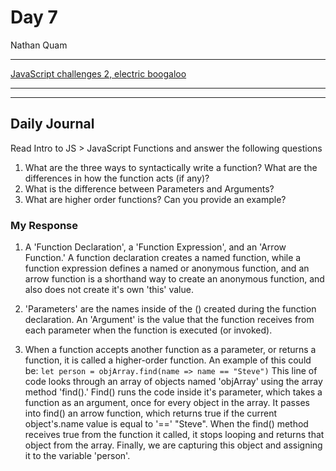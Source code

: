 # Day 7
Nathan Quam

---

[JavaScript challenges 2, electric boogaloo](https://github.com/NathanMQuam/js-challenges-2)

---
---

## Daily Journal

Read Intro to JS > JavaScript Functions and answer the following questions

1. What are the three ways to syntactically write a function? What are the differences in how the function acts (if any)?
2. What is the difference between Parameters and Arguments?
3. What are higher order functions? Can you provide an example?

### My Response
1. A 'Function Declaration', a 'Function Expression', and an 'Arrow Function.' A function declaration creates a named function, while a function expression defines a named or anonymous function, and an arrow function is a shorthand way to create an anonymous function, and also does not create it's own 'this' value.

2. 'Parameters' are the names inside of the () created during the function declaration. An 'Argument' is the value that the function receives from each parameter when the function is executed (or invoked).

3. When a function accepts another function as a parameter, or returns a function, it is called a higher-order function. An example of this could be:
   ```let person = objArray.find(name => name == "Steve")```
   This line of code looks through an array of objects named 'objArray' using the array method 'find().' Find() runs the code inside it's parameter, which takes a function as an argument, once for every object in the array. It passes into find() an arrow function, which returns true if the current object's.name value is equal to '==' "Steve". When the find() method receives true from the function it called, it stops looping and returns that object from the array. Finally, we are capturing this object and assigning it to the variable 'person'.
